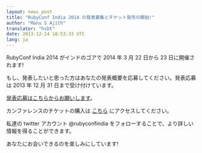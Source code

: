 ```yaml
---
layout: news_post
title: "RubyConf India 2014 の発表募集とチケット発売の開始!"
author: "Manu S Ajith"
translator: "hsbt"
date: 2013-12-14 18:53:33 UTC
lang: ja
---
```


RubyConf India 2014 がインドのゴアで 2014 年 3 月 22 日から 23 日に開催されます!

もし、発表したいと思った方はあなたの発表概要を応募してください。発表応募は
2013 年 12 月 31 日まで受け付けています。

[発表応募はこちらからお願いします][proposals]。

カンファレンスのチケットの購入は [こちら][tickets] にアクセスしてください。

私達の twitter アカウント @rubyconfindia をフォローすることで、より詳しい
情報を得ることができます。

あなたにお会いできるのを楽しみにしています!

[proposals]: https://rubyconfindia2014.busyconf.com/proposals/new
[tickets]: http://rubyconfindia.org/2014/tickets.html
